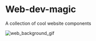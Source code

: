 # Web-dev-magic
A collection of cool website components

![web_background_gif](https://media2.giphy.com/media/xuAZ6IbgFzVKICBPpH/giphy.gif?cid=790b761153fa9e6bb7894bfac7b5d907604afb3a87843651&rid=giphy.gif&ct=g)
